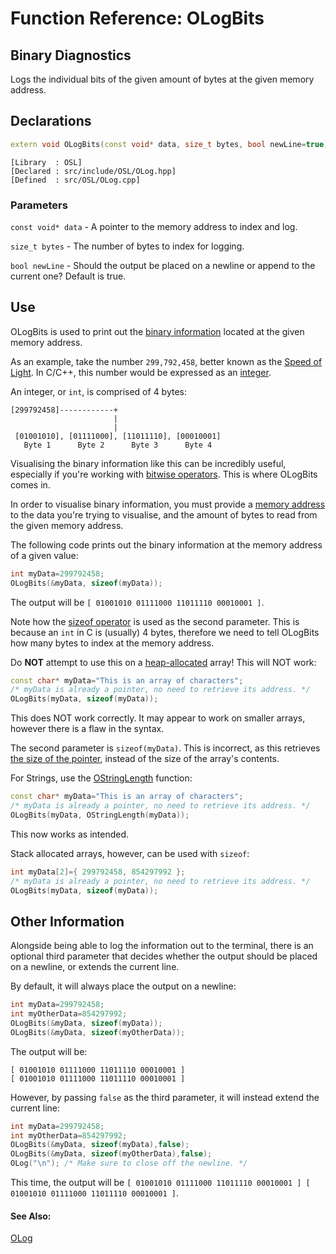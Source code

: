 # Function Reference: OLogBits
## Binary Diagnostics
Logs the individual bits of the given amount of bytes at the given memory address. 

## Declarations
```cpp
extern void OLogBits(const void* data, size_t bytes, bool newLine=true);
```
```
[Library  : OSL]
[Declared : src/include/OSL/OLog.hpp]
[Defined  : src/OSL/OLog.cpp]
```

### Parameters
`const void* data` - A pointer to the memory address to index and log.

`size_t bytes` - The number of bytes to index for logging.

`bool newLine` - Should the output be placed on a newline or append to the current one? Default is true.

## Use
OLogBits is used to print out the [binary information](https://en.wikipedia.org/wiki/Binary_code) located at the given memory address.

As an example, take the number `299,792,458`, better known as the [Speed of Light](https://en.wikipedia.org/wiki/Speed_of_light).
In C/C++, this number would be expressed as an [integer](https://www.tutorialspoint.com/cprogramming/c_data_types.htm#integer-types).

An integer, or `int`, is comprised of 4 bytes:
```
[299792458]------------+
                       |
                       |
 [01001010], [01111000], [11011110], [00010001]
   Byte 1      Byte 2      Byte 3      Byte 4
```
Visualising the binary information like this can be incredibly useful, especially if you're working with [bitwise operators](https://en.wikipedia.org/wiki/Bitwise_operations_in_C).
This is where OLogBits comes in.

In order to visualise binary information, you must provide a [memory address](https://en.wikipedia.org/wiki/Pointer_(computer_programming)) to the data you're trying to visualise,
and the amount of bytes to read from the given memory address.

The following code prints out the binary information at the memory address of a given value:
```cpp
int myData=299792458;
OLogBits(&myData, sizeof(myData));
```
The output will be `[ 01001010 01111000 11011110 00010001 ]`.

Note how the [sizeof operator](https://en.wikipedia.org/wiki/Sizeof) is used as the second parameter. This is because an `int` in C is (usually) 4 bytes,
therefore we need to tell OLogBits how many bytes to index at the memory address.

Do **NOT** attempt to use this on a [heap-allocated](https://www.geeksforgeeks.org/stack-vs-heap-memory-allocation/) array! This will NOT work:
```cpp
const char* myData="This is an array of characters";
/* myData is already a pointer, no need to retrieve its address. */
OLogBits(myData, sizeof(myData));
```
This does NOT work correctly. It may appear to work on smaller arrays, however there is a flaw in the syntax.

The second parameter is `sizeof(myData)`. This is incorrect, as this retrieves [the size of the pointer](https://stackoverflow.com/questions/17298172/how-does-sizeof-work-for-char-pointer-variables), instead of the size of the array's contents.

For Strings, use the [OStringLength](https://github.com/RosettaHS/OrionAPI/blob/main/docs/Function%20Reference/OStringLength.md) function:
```cpp
const char* myData="This is an array of characters";
/* myData is already a pointer, no need to retrieve its address. */
OLogBits(myData, OStringLength(myData));
```
This now works as intended.

Stack allocated arrays, however, can be used with `sizeof`:
```cpp
int myData[2]={ 299792458, 854297992 };
/* myData is already a pointer, no need to retrieve its address. */
OLogBits(myData, sizeof(myData));
```

## Other Information
Alongside being able to log the information out to the terminal, there is an optional third parameter that decides whether the output should be placed on a newline, or extends the current line.

By default, it will always place the output on a newline:
```cpp
int myData=299792458;
int myOtherData=854297992;
OLogBits(&myData, sizeof(myData));
OLogBits(&myData, sizeof(myOtherData));
```
The output will be:
```
[ 01001010 01111000 11011110 00010001 ]
[ 01001010 01111000 11011110 00010001 ]
```
However, by passing `false` as the third parameter, it will instead extend the current line:
```cpp
int myData=299792458;
int myOtherData=854297992;
OLogBits(&myData, sizeof(myData),false);
OLogBits(&myData, sizeof(myOtherData),false);
OLog("\n"); /* Make sure to close off the newline. */
```
This time, the output will be `[ 01001010 01111000 11011110 00010001 ] [ 01001010 01111000 11011110 00010001 ]`.

#### See Also:
[OLog](https://github.com/RosettaHS/OrionAPI/blob/main/docs/Function%20Reference/OLog.md)
